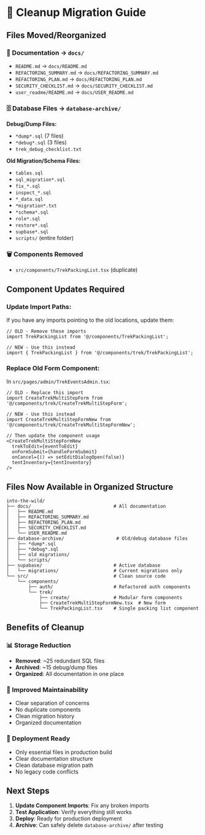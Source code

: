 # 🧹 Cleanup Migration Guide

## **Files Moved/Reorganized**

### **📁 Documentation → `docs/`**
- `README.md` → `docs/README.md`
- `REFACTORING_SUMMARY.md` → `docs/REFACTORING_SUMMARY.md`
- `REFACTORING_PLAN.md` → `docs/REFACTORING_PLAN.md`
- `SECURITY_CHECKLIST.md` → `docs/SECURITY_CHECKLIST.md`
- `user_readme/README.md` → `docs/USER_README.md`

### **🗄️ Database Files → `database-archive/`**
**Debug/Dump Files:**
- `*dump*.sql` (7 files)
- `*debug*.sql` (3 files)
- `trek_debug_checklist.txt`

**Old Migration/Schema Files:**
- `tables.sql`
- `sql_migration*.sql`
- `fix_*.sql`
- `inspect_*.sql`
- `*_data.sql`
- `*migration*.txt`
- `*schema*.sql`
- `role*.sql`
- `restore*.sql`
- `supbase*.sql`
- `scripts/` (entire folder)

### **🗑️ Components Removed**
- `src/components/TrekPackingList.tsx` (duplicate)

## **Component Updates Required**

### **Update Import Paths:**
If you have any imports pointing to the old locations, update them:

```tsx
// OLD - Remove these imports
import TrekPackingList from '@/components/TrekPackingList';

// NEW - Use this instead
import { TrekPackingList } from '@/components/trek/TrekPackingList';
```

### **Replace Old Form Component:**
In `src/pages/admin/TrekEventsAdmin.tsx`:

```tsx
// OLD - Replace this import
import CreateTrekMultiStepForm from '@/components/trek/CreateTrekMultiStepForm';

// NEW - Use this instead
import CreateTrekMultiStepFormNew from '@/components/trek/CreateTrekMultiStepFormNew';

// Then update the component usage
<CreateTrekMultiStepFormNew
  trekToEdit={eventToEdit}
  onFormSubmit={handleFormSubmit}
  onCancel={() => setEditDialogOpen(false)}
  tentInventory={tentInventory}
/>
```

## **Files Now Available in Organized Structure**

```
into-the-wild/
├── docs/                              # All documentation
│   ├── README.md
│   ├── REFACTORING_SUMMARY.md
│   ├── REFACTORING_PLAN.md
│   ├── SECURITY_CHECKLIST.md
│   └── USER_README.md
├── database-archive/                   # Old/debug database files
│   ├── *dump*.sql
│   ├── *debug*.sql
│   ├── old migrations/
│   └── scripts/
├── supabase/                          # Active database
│   └── migrations/                    # Current migrations only
└── src/                               # Clean source code
    └── components/
        ├── auth/                      # Refactored auth components
        └── trek/
            ├── create/                # Modular form components
            ├── CreateTrekMultiStepFormNew.tsx  # New form
            └── TrekPackingList.tsx    # Single packing list component
```

## **Benefits of Cleanup**

### **📊 Storage Reduction**
- **Removed**: ~25 redundant SQL files
- **Archived**: ~15 debug/dump files
- **Organized**: All documentation in one place

### **🎯 Improved Maintainability**
- Clear separation of concerns
- No duplicate components
- Clean migration history
- Organized documentation

### **🚀 Deployment Ready**
- Only essential files in production build
- Clear documentation structure
- Clean database migration path
- No legacy code conflicts

## **Next Steps**

1. **Update Component Imports**: Fix any broken imports
2. **Test Application**: Verify everything still works
3. **Deploy**: Ready for production deployment
4. **Archive**: Can safely delete `database-archive/` after testing
